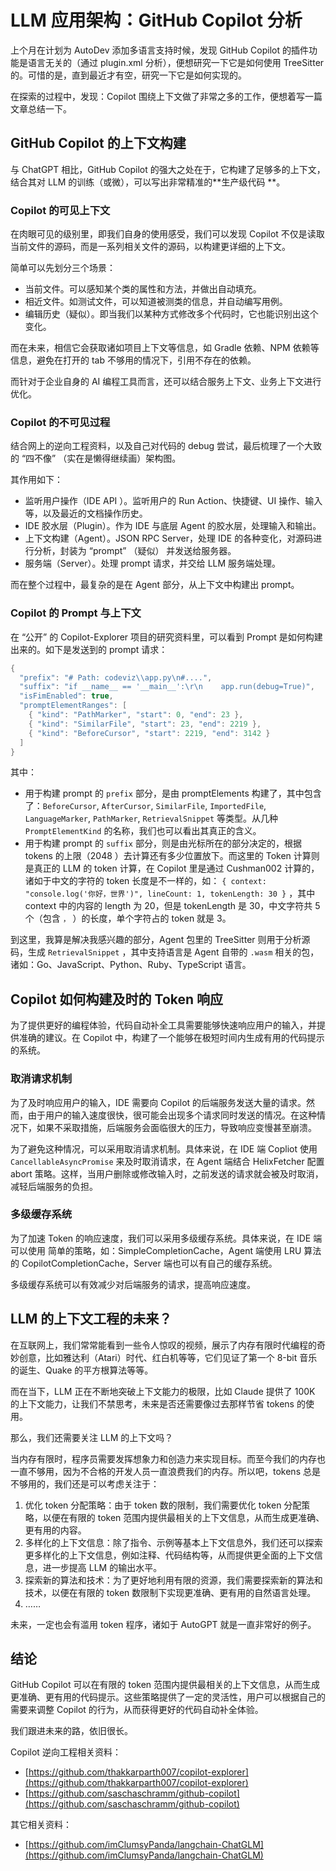 # LLM 应用架构：GitHub Copilot 分析

上个月在计划为 AutoDev 添加多语言支持时候，发现 GitHub Copilot 的插件功能是语言无关的（通过 plugin.xml 分析），便想研究一下它是如何使用
TreeSitter 的。可惜的是，直到最近才有空，研究一下它是如何实现的。

在探索的过程中，发现：Copilot 围绕上下文做了非常之多的工作，便想着写一篇文章总结一下。

## GitHub Copilot 的上下文构建

与 ChatGPT 相比，GitHub Copilot 的强大之处在于，它构建了足够多的上下文，结合其对 LLM 的训练（或微），可以写出非常精准的**生产级代码
**。

### Copilot 的可见上下文

在肉眼可见的级别里，即我们自身的使用感受，我们可以发现 Copilot 不仅是读取当前文件的源码，而是一系列相关文件的源码，以构建更详细的上下文。

简单可以先划分三个场景：

- 当前文件。可以感知某个类的属性和方法，并做出自动填充。
- 相近文件。如测试文件，可以知道被测类的信息，并自动编写用例。
- 编辑历史（疑似）。即当我们以某种方式修改多个代码时，它也能识别出这个变化。

而在未来，相信它会获取诸如项目上下文等信息，如 Gradle 依赖、NPM 依赖等信息，避免在打开的 tab 不够用的情况下，引用不存在的依赖。

而针对于企业自身的 AI 编程工具而言，还可以结合服务上下文、业务上下文进行优化。

### Copilot 的不可见过程

结合网上的逆向工程资料，以及自己对代码的 debug 尝试，最后梳理了一个大致的 “四不像” （实在是懒得继续画）架构图。

其作用如下：

- 监听用户操作（IDE API ）。监听用户的 Run Action、快捷键、UI 操作、输入等，以及最近的文档操作历史。
- IDE 胶水层（Plugin）。作为 IDE 与底层 Agent 的胶水层，处理输入和输出。
- 上下文构建（Agent）。JSON RPC Server，处理 IDE 的各种变化，对源码进行分析，封装为 “prompt” （疑似） 并发送给服务器。
- 服务端（Server）。处理 prompt 请求，并交给 LLM 服务端处理。

而在整个过程中，最复杂的是在 Agent 部分，从上下文中构建出 prompt。

### Copilot 的 Prompt 与上下文

在 “公开” 的 Copilot-Explorer 项目的研究资料里，可以看到 Prompt 是如何构建出来的。如下是发送到的 prompt 请求：

```kotlin
{
  "prefix": "# Path: codeviz\\app.py\n#....",
  "suffix": "if __name__ == '__main__':\r\n    app.run(debug=True)",
  "isFimEnabled": true,
  "promptElementRanges": [
    { "kind": "PathMarker", "start": 0, "end": 23 },
    { "kind": "SimilarFile", "start": 23, "end": 2219 },
    { "kind": "BeforeCursor", "start": 2219, "end": 3142 }
  ]
}
```

其中：

- 用于构建 prompt 的 `prefix` 部分，是由 promptElements
  构建了，其中包含了：`BeforeCursor`, `AfterCursor`, `SimilarFile`, `ImportedFile`, `LanguageMarker`, `PathMarker`, `RetrievalSnippet`
  等类型。从几种 `PromptElementKind` 的名称，我们也可以看出其真正的含义。
- 用于构建 prompt 的 `suffix` 部分，则是由光标所在的部分决定的，根据 tokens 的上限（2048 ）去计算还有多少位置放下。而这里的
  Token 计算则是真正的 LLM 的 token 计算，在 Copilot 里是通过 Cushman002 计算的，诸如于中文的字符的 token
  长度是不一样的，如： `{ context: "console.log('你好，世界')", lineCount: 1, tokenLength: 30 }` ，其中 context 中的内容的
  length 为 20，但是 tokenLength 是 30，中文字符共 5 个（包含 `，` ）的长度，单个字符占的 token 就是 3。

到这里，我算是解决我感兴趣的部分，Agent 包里的 TreeSitter 则用于分析源码，生成 `RetrievalSnippet` ，其中支持语言是 Agent
自带的 `.wasm` 相关的包，诸如：Go、JavaScript、Python、Ruby、TypeScript 语言。

## Copilot 如何构建及时的 Token 响应

为了提供更好的编程体验，代码自动补全工具需要能够快速响应用户的输入，并提供准确的建议。在 Copilot
中，构建了一个能够在极短时间内生成有用的代码提示的系统。

### 取消请求机制

为了及时响应用户的输入，IDE 需要向 Copilot
的后端服务发送大量的请求。然而，由于用户的输入速度很快，很可能会出现多个请求同时发送的情况。在这种情况下，如果不采取措施，后端服务会面临很大的压力，导致响应变慢甚至崩溃。

为了避免这种情况，可以采用取消请求机制。具体来说，在 IDE 端 Copliot 使用 `CancellableAsyncPromise` 来及时取消请求，在 Agent
端结合 HelixFetcher 配置 abort 策略。这样，当用户删除或修改输入时，之前发送的请求就会被及时取消，减轻后端服务的负担。

### 多级缓存系统

为了加速 Token 的响应速度，我们可以采用多级缓存系统。具体来说，在 IDE 端可以使用 简单的策略，如：SimpleCompletionCache，Agent
端使用 LRU 算法的 CopilotCompletionCache，Server 端也可以有自己的缓存系统。

多级缓存系统可以有效减少对后端服务的请求，提高响应速度。

## LLM 的上下文工程的未来？

在互联网上，我们常常能看到一些令人惊叹的视频，展示了内存有限时代编程的奇妙创意，比如雅达利（Atari）时代、红白机等等，它们见证了第一个
8-bit 音乐的诞生、Quake 的平方根算法等等。

而在当下，LLM 正在不断地突破上下文能力的极限，比如 Claude 提供了 100K 的上下文能力，让我们不禁思考，未来是否还需要像过去那样节省
tokens 的使用。

那么，我们还需要关注 LLM 的上下文吗？

当内存有限时，程序员需要发挥想象力和创造力来实现目标。而至今我们的内存也一直不够用，因为不合格的开发人员一直浪费我们的内存。所以吧，tokens
总是不够用的，我们还是可以考虑关注于：

1. 优化 token 分配策略：由于 token 数的限制，我们需要优化 token 分配策略，以便在有限的 token 范围内提供最相关的上下文信息，从而生成更准确、更有用的内容。
2. 多样化的上下文信息：除了指令、示例等基本上下文信息外，我们还可以探索更多样化的上下文信息，例如注释、代码结构等，从而提供更全面的上下文信息，进一步提高
   LLM 的输出水平。
3. 探索新的算法和技术：为了更好地利用有限的资源，我们需要探索新的算法和技术，以便在有限的 token 数限制下实现更准确、更有用的自然语言处理。
4. ……

未来，一定也会有滥用 token 程序，诸如于 AutoGPT 就是一直非常好的例子。

## 结论

GitHub Copilot 可以在有限的 token 范围内提供最相关的上下文信息，从而生成更准确、更有用的代码提示。这些策略提供了一定的灵活性，用户可以根据自己的需要来调整
Copilot 的行为，从而获得更好的代码自动补全体验。

我们跟进未来的路，依旧很长。

Copilot 逆向工程相关资料：

- [https://github.com/thakkarparth007/copilot-explorer](https://github.com/thakkarparth007/copilot-explorer)
- [https://github.com/saschaschramm/github-copilot](https://github.com/saschaschramm/github-copilot)

其它相关资料：

- [https://github.com/imClumsyPanda/langchain-ChatGLM](https://github.com/imClumsyPanda/langchain-ChatGLM)
